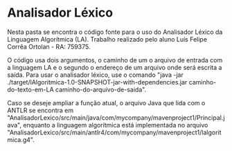 # Analisador Léxico

Nesta pasta se encontra o código fonte para o uso do Analisador Léxico da Linguagem Algorítmica (LA).  Trabalho realizado pelo aluno Luís Felipe Corrêa Ortolan - RA: 759375.

O código usa dois argumentos, o caminho de um o arquivo de entrada com a linguagem LA e o segundo o endereço de um arquivo onde será escrita a saída.
Para usar o analisador léxico, use o comando "java -jar ./target/lAlgoritmica-1.0-SNAPSHOT-jar-with-dependencies.jar caminho-do-texto-em-LA caminho-do-arquivo-de-saida".

Caso se deseje ampliar a função atual, o arquivo Java que lida com o ANTLR se encontra em "AnalisadorLexico/src/main/java/com/mycompany/mavenproject1/Principal.java", enquanto a linguagem algorítmica está implementada no arquivo "AnalisadorLexico/src/main/antlr4/com/mycompany/mavenproject1/lalgoritmica.g4".